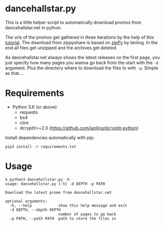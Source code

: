 # dancehallstar.py
This is a little helper script to automatically download promos from dancehallstar.net in python.

The urls of the promos get gathered in three iterations by the help of this [tutorial](https://www.geeksforgeeks.org/extract-all-the-urls-from-the-webpage-using-python/). The download from zippyshare is based on [zipPy](https://github.com/ianling/zipPy) by Ianling. In the end all files get unzipped and the archives get deleted.

As dancehallstar.net always shows the latest releases on the first page, you just specify how many pages you wanna go back from the start with the `-d` argument. Plus the directory where to download the files to with `-p`. Simple as that....

# Requirements
* Python 3.6 (or above)
  * requests
  * bs4
  * clint
  * dcryptit>=2.0 (https://github.com/ianling/dcryptit-python)

Install dependencies automatically with pip:

    pip3 install -r requirements.txt

# Usage
    $ python3 dancehallstar.py -h
    usage: dancehallstar.py [-h] -d DEPTH -p PATH

    Download the latest promo from dancehallstar.net

    optional arguments:
      -h, --help            show this help message and exit
      -d DEPTH, --depth DEPTH
                            number of pages to go back
      -p PATH, --path PATH  path to store the files in





